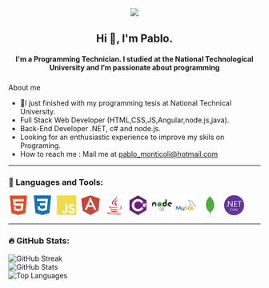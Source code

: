 <div id="header" align="center">
    <img src="https://media.giphy.com/media/Dh5q0sShxgp13DwrvG/giphy.gif" width="200px">
    <h2 align="center">Hi 👋, I'm Pablo.</h2>
    <h4 align="center">I'm a Programming Technician. I studied at the National Technological University and I’m passionate about programming</h4>
</div>

### 
About me
- 🔭I just finished with my programming tesis at National Technical University.
- Full Stack Web Developer (HTML,CSS,JS,Angular,node.js,java).
- Back-End Developer .NET, c# and node.js.
- Looking for an enthusiastic experience to improve my skils on Programing.
- How to reach me : Mail me at pablo_monticoli@hotmail.com

---
### 
<div align="left">
    <h3>🔨 Languages and Tools:</h3>
    <div>
        <img src="https://github.com/devicons/devicon/blob/master/icons/html5/html5-plain.svg" 
        alt="HTML" title="HTML" width="40px" height="40px">&nbsp;
        <img src="https://github.com/devicons/devicon/blob/master/icons/css3/css3-plain.svg" 
        alt="CSS" title="CSS" width="40px" height="40px">&nbsp;
        <img src="https://github.com/devicons/devicon/blob/master/icons/javascript/javascript-plain.svg" 
        alt="javascript" title="javascript" width="40px" height="40px">&nbsp;
        <img src="https://github.com/devicons/devicon/blob/master/icons/angularjs/angularjs-plain.svg" 
        alt="Angular" title="Angular" width="40px" height="40px">&nbsp;
        <img src="https://github.com/devicons/devicon/blob/master/icons/java/java-plain.svg" 
        alt="java" title="java" width="40px" height="40px">&nbsp;
        <img src="https://github.com/devicons/devicon/blob/master/icons/csharp/csharp-plain.svg" 
        alt="c#" title="c#" width="40px" height="40px">&nbsp;
        <img src="https://raw.githubusercontent.com/devicons/devicon/6910f0503efdd315c8f9b858234310c06e04d9c0/icons/nodejs/nodejs-original-wordmark.svg" 
        alt="nodejs" title="nodejs" width="40px" height="40px">&nbsp;
        <img src="https://raw.githubusercontent.com/devicons/devicon/6910f0503efdd315c8f9b858234310c06e04d9c0/icons/mysql/mysql-original-wordmark.svg" 
        alt="mysql" title="mysql" width="40px" height="40px">&nbsp;
        <img src="https://github.com/devicons/devicon/blob/master/icons/mongodb/mongodb-plain.svg" 
        alt="mongodb" title="mongodb" width="40px" height="40px">&nbsp;
        <img src="https://raw.githubusercontent.com/devicons/devicon/6910f0503efdd315c8f9b858234310c06e04d9c0/icons/dotnetcore/dotnetcore-original.svg" 
        alt="mongodb" title="mongodb" width="40px" height="40px">&nbsp;     
    </div>
</div>

---
### 🔥 GitHub Stats:
<div align="start">
    <img src="https://github-readme-streak-stats.herokuapp.com?user=PJMonticoli&theme=dark&locale=es" alt="GitHub Streak" style="width: 500px;">
</div>
<div align="start">
    <img src="https://github-readme-stats.vercel.app/api?username=PJMonticoli&show_icons=true&theme=dark" alt="GitHub Stats" style="width: 500px;">
</div>
<div align="start">
    <img src="https://github-readme-stats.vercel.app/api/top-langs/?username=PJMonticoli&layout=compact&theme=dark" alt="Top Languages" style="width: 500px;">
</div>
